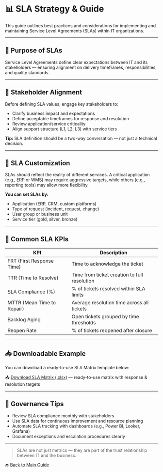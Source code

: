 # 📊 SLA Strategy & Guide

This guide outlines best practices and considerations for implementing and maintaining Service Level Agreements (SLAs) within IT organizations.

---

## 🎯 Purpose of SLAs

Service Level Agreements define clear expectations between IT and its stakeholders — ensuring alignment on delivery timeframes, responsibilities, and quality standards.

---

## 🤝 Stakeholder Alignment

Before defining SLA values, engage key stakeholders to:

- Clarify business impact and expectations  
- Define acceptable timeframes for response and resolution  
- Review application/service criticality  
- Align support structure (L1, L2, L3) with service tiers  

**Tip:** SLA definition should be a two-way conversation — not just a technical decision.

---

## 🔀 SLA Customization

SLAs should reflect the reality of different services. A critical application (e.g., ERP or WMS) may require aggressive targets, while others (e.g., reporting tools) may allow more flexibility.

**You can set SLAs by:**

- Application (ERP, CRM, custom platforms)  
- Type of request (incident, request, change)  
- User group or business unit  
- Service tier (gold, silver, bronze)

---

## 📏 Common SLA KPIs

| KPI                        | Description                                      |
|----------------------------|--------------------------------------------------|
| FRT (First Response Time)  | Time to acknowledge the ticket                   |
| TTR (Time to Resolve)      | Time from ticket creation to full resolution     |
| SLA Compliance (%)         | % of tickets resolved within SLA limits          |
| MTTR (Mean Time to Repair) | Average resolution time across all tickets       |
| Backlog Aging              | Open tickets grouped by time thresholds          |
| Reopen Rate                | % of tickets reopened after closure              |

---

## 📥 Downloadable Example

You can download a ready-to-use SLA Matrix template below:

📥 [Download SLA Matrix (.xlsx)](https://github.com/victorcalife/it-governance-blueprint/raw/main/sla-matrix.xlsx) — ready-to-use matrix with response & resolution targets

---

## 📌 Governance Tips

- Review SLA compliance monthly with stakeholders  
- Use SLA data for continuous improvement and resource planning  
- Automate SLA tracking with dashboards (e.g., Power BI, Looker, Grafana)  
- Document exceptions and escalation procedures clearly

---

> SLAs are not just metrics — they are part of the trust relationship between IT and the business.

🔙 [Back to Main Guide](./README.md)
